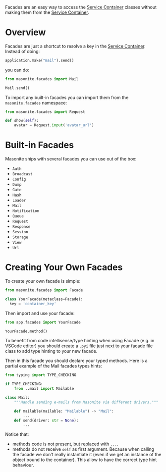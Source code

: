 Facades are an easy way to access the [Service Container](../architecture/service-container.md) classes without making them from the [Service Container](../architecture/service-container.md).

# Overview
Facades are just a shortcut to resolve a key in the [Service Container](../architecture/service-container.md). Instead of doing:

```python
application.make("mail").send()
```

you can do:

```python
from masonite.facades import Mail

Mail.send()
```

To import any built-in facades you can import them from the `masonite.facades` namespace:

```python
from masonite.facades import Request

def show(self):
    avatar = Request.input('avatar_url')
```

# Built-in Facades

Masonite ships with several facades you can use out of the box:

- `Auth`
- `Broadcast`
- `Config`
- `Dump`
- `Gate`
- `Hash`
- `Loader`
- `Mail`
- `Notification`
- `Queue`
- `Request`
- `Response`
- `Session`
- `Storage`
- `View`
- `Url`

# Creating Your Own Facades

To create your own facade is simple:

```python
from masonite.facades import Facade

class YourFacade(metaclass=Facade):
  key = 'container_key'
```

Then import and use your facade:

```python
from app.facades import YourFacade

YourFacade.method()
```

To benefit from code intellisense/type hinting when using Facade (e.g. in VSCode editor) you should create a `.pyi` file just next to your facade file class to add type hinting to your new facade.

Then in this facade you should declare your typed methods. Here is a partial example of the Mail facades types hints:

```python
from typing import TYPE_CHECKING

if TYPE_CHECKING:
    from ..mail import Mailable

class Mail:
    """Handle sending e-mails from Masonite via different drivers."""

    def mailable(mailable: "Mailable") -> "Mail":
        ...
    def send(driver: str = None):
        ...
```

Notice that:
  - methods code is not present, but replaced with `...`.
  - methods do not receive `self` as first argument. Because when calling the facade we don't really instantiate it (even if we get an instance of the object bound to the container). This allow to have the correct type hint behaviour.